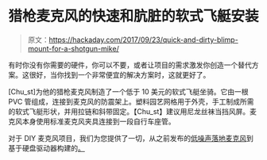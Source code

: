 # 猎枪麦克风的快速和肮脏的软式飞艇安装

> 原文：<https://hackaday.com/2017/09/23/quick-and-dirty-blimp-mount-for-a-shotgun-mike/>

有时你没有你需要的硬件，你可以不要，或者让项目的需求激发你创造一个替代方案。这很好，当你找到一个非常便宜的解决方案时，这就更好了。

[Chu_st]为他的猎枪麦克风制造了一个低于 10 美元的软式飞艇坐骑。它由一根 PVC 管组成，连接到麦克风的防震架上。塑料园艺网格用于外壳，手工制成所需的软式飞艇形状，并用拉链和斜带固定。【Chu_st】建议用尼龙丝袜当挡风屏。麦克风本身使用标准麦克风夹具连接到一段自行车座管。

对于 DIY 麦克风项目，我们为您提供了一切，从之前发布的[低噪声落地麦克风](https://hackaday.com/2016/08/28/low-noise-floor-microphone/)到基于硬盘驱动器构建的[。](https://hackaday.com/2015/07/27/make-a-microphone-out-of-a-hard-drive/)